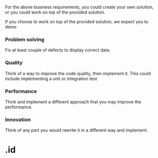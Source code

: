 For the above business requirements, you could create your own solution, or you could work on top of the provided solution.

If you choose to work on top of the provided solution, we expect you to demo

### **Problem solving**

Fix at least couple of defects to display correct data.

### **Quality**

Think of a way to improve the code quality, then implement it. This could include implementing a unit or integration test

### **Performance**

Think and implement a different approach that you may improve the performance.

### **Innovation**

Think of any part you would rewrite it in a different way and implement.

# .id
